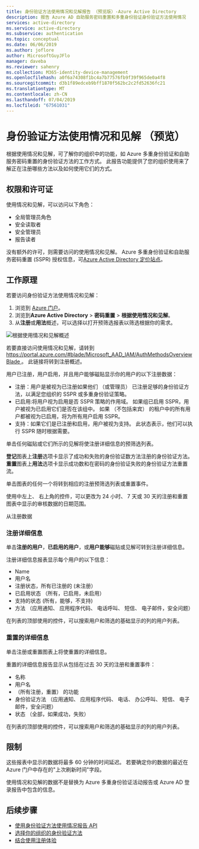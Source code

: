 ```yaml
---
title: 身份验证方法使用情况和见解报告 （预览版）-Azure Active Directory
description: 报告 Azure AD 自助服务密码重置和多重身份验证身份验证方法使用情况
services: active-directory
ms.service: active-directory
ms.subservice: authentication
ms.topic: conceptual
ms.date: 06/06/2019
ms.author: joflore
author: MicrosoftGuyJFlo
manager: daveba
ms.reviewer: sahenry
ms.collection: M365-identity-device-management
ms.openlocfilehash: a0f6a74308f1bc4a7b77576fb9f39f965de0a4f8
ms.sourcegitcommit: d3b1f89edceb9bff1870f562bc2c2fd52636fc21
ms.translationtype: MT
ms.contentlocale: zh-CN
ms.lasthandoff: 07/04/2019
ms.locfileid: "67561031"
---
```

# <a name="authentication-methods-usage--insights-preview"></a>身份验证方法使用情况和见解 （预览）

根据使用情况和见解，可了解你的组织中的功能，如 Azure 多重身份验证和自助服务密码重置的身份验证方法的工作方式。 此报告功能提供了您的组织使用来了解正在注册哪些方法以及如何使用它们的方式。

## <a name="permissions-and-licenses"></a>权限和许可证

使用情况和见解，可以访问以下角色：

- 全局管理员角色
- 安全读取者
- 安全管理员
- 报告读者

没有额外的许可，则需要访问的使用情况和见解。 Azure 多重身份验证和自助服务密码重置 (SSPR) 授权信息，可[Azure Active Directory 定价站点](https://azure.microsoft.com/pricing/details/active-directory/)。

## <a name="how-it-works"></a>工作原理

若要访问身份验证方法使用情况和见解：

1. 浏览到 [Azure 门户](https://portal.azure.com)。
1. 浏览到**Azure Active Directory** > **密码重置** > **根据使用情况和见解**。
1. 从**注册**或**用法**概述，可以选择以打开预筛选报表以筛选根据你的需求。

![根据使用情况和见解概述](./media/howto-authentication-methods-usage-insights/usage-insights-overview.png)

若要直接访问使用情况和见解，请转到[ https://portal.azure.com/#blade/Microsoft_AAD_IAM/AuthMethodsOverviewBlade ](https://portal.azure.com/#blade/Microsoft_AAD_IAM/AuthMethodsOverviewBlade)。 此链接将转到注册概述。

用户已注册，用户启用，并且用户能够磁贴显示你的用户的以下注册数据：

- 注册：用户是被视为已注册如果他们 （或管理员） 已注册足够的身份验证方法，以满足您组织的 SSPR 或多重身份验证策略。
- 已启用:将用户视为启用是否 SSPR 策略的作用域。 如果组已启用 SSPR，用户被视为已启用它们是否在该组中。 如果 （不包括来宾） 的租户中的所有用户都被视为已启用，将为所有用户启用 SSPR。
- 支持：如果它们是已注册和启用，用户被视为支持。 此状态表示，他们可以执行 SSPR 随时根据需要。

单击任何磁贴或它们所示的见解将使注册详细信息的预筛选列表。

**登记**图表上**注册**选项卡显示了成功和失败的身份验证数方法注册的身份验证方法。 **重置**图表上**用法**选项卡显示成功数和在密码的身份验证失败的身份验证方法重置流。

单击图表的任何一个将转到相应的注册预筛选列表或重置事件。

使用中左上、 右上角的控件，可以更改为 24 小时、 7 天或 30 天的注册和重置图表中显示的审核数据的日期范围。

从注册数据 

### <a name="registration-details"></a>注册详细信息

单击**注册的用户**，**已启用的用户**，或**用户能够**磁贴或见解可转到注册详细信息。

注册详细信息报表显示每个用户的以下信息：

- Name
- 用户名
- 注册状态，所有已注册的 (未注册）
- 已启用状态 （所有，已启用，未启用）
- 支持的状态 (所有，能够，不支持)
- 方法 （应用通知、 应用程序代码、 电话呼叫、 短信、 电子邮件，安全问题）

在列表的顶部使用的控件，可以搜索用户和筛选的基础显示的列的用户列表。

### <a name="reset-details"></a>重置的详细信息

单击注册或重置图表上将使重置的详细信息。

重置的详细信息报告显示从包括在过去 30 天的注册和重置事件：

- 名称
- 用户名
- （所有注册，重置） 的功能
- 身份验证方法 （应用通知、 应用程序代码、 电话、 办公呼叫、 短信、 电子邮件，安全问题）
- 状态 （全部，如果成功，失败）

在列表的顶部使用的控件，可以搜索用户和筛选的基础显示的列的用户列表。

## <a name="limitations"></a>限制

这些报表中显示的数据将最多 60 分钟的时间延迟。 若要确定你的数据的最近在 Azure 门户中存在的"上次刷新时间"字段。

使用情况和见解的数据不是替换为 Azure 多重身份验证活动报告或 Azure AD 登录报告中包含的信息。

## <a name="next-steps"></a>后续步骤

- [使用身份验证方法使用情况报告 API](https://docs.microsoft.com/graph/api/resources/authenticationmethods-usage-insights-overview?view=graph-rest-beta)
- [选择你的组织的身份验证方法](concept-authentication-methods.md)
- [结合使用注册体验](concept-registration-mfa-sspr-combined.md)
